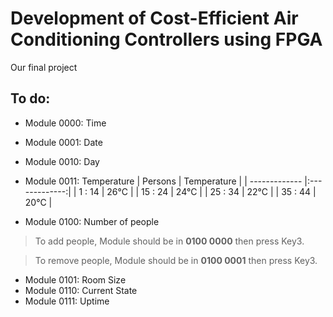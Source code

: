 # Development of Cost-Efficient Air Conditioning Controllers using FPGA
Our final project

## To do:

- Module 0000:	Time
- Module 0001:	Date
- Module 0010:	Day
- Module 0011:	Temperature
| Persons        | Temperature   |
| -------------  |:-------------:| 
| 1  : 14        | 26°C          | 
| 15 : 24        | 24°C          | 
| 25 : 34        | 22°C          | 
| 35 : 44        | 20°C          | 
  
- Module 0100:	Number of people
> To add people, Module should be in **0100 0000** then press Key3.

> To remove people, Module should be in **0100 0001** then press Key3.

- Module 0101:	Room Size
- Module 0110:	Current State
- Module 0111:	Uptime
